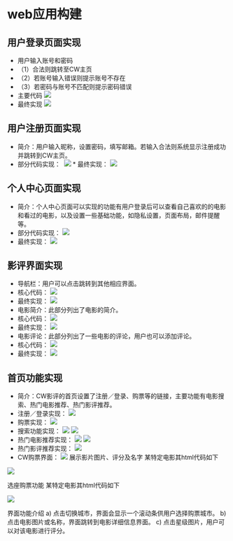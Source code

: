 # web应用构建
## 用户登录页面实现
* 用户输入账号和密码
* （1）合法则跳转至CW主页
* （2）若账号输入错误则提示账号不存在
* （3）若密码与账号不匹配则提示密码错误
* 主要代码
![](https://ooo.0o0.ooo/2017/06/19/5947dcaddcd6b.png)
* 最终实现
![](https://ooo.0o0.ooo/2017/06/19/5947dcd9977f5.jpg)
## 用户注册页面实现
* 简介：用户输入昵称，设置密码，填写邮箱。若输入合法则系统显示注册成功并跳转到CW主页。
* 部分代码实现：
 ![](https://ooo.0o0.ooo/2017/06/19/5947e1cf69abd.png)
* 最终实现：
![](https://ooo.0o0.ooo/2017/06/19/5947e1e17414c.png)
## 个人中心页面实现
* 简介：个人中心页面可以实现的功能有用户登录后可以查看自己喜欢的的电影和看过的电影，以及设置一些基础功能，如隐私设置，页面布局，邮件提醒等。
* 部分代码实现：
![](https://ooo.0o0.ooo/2017/06/20/59489828441be.png)
* 最终实现：
![](https://ooo.0o0.ooo/2017/06/20/5948984882065.png)
## 影评界面实现
* 导航栏：用户可以点击跳转到其他相应界面。
* 核心代码：
![](https://ooo.0o0.ooo/2017/06/20/5948ccb667066.png)
* 最终实现：
![](https://ooo.0o0.ooo/2017/06/20/5948ccdda5f32.png)
* 电影简介：此部分列出了电影的简介。
* 核心代码：
![](https://ooo.0o0.ooo/2017/06/20/5948cd61e67fc.png)
* 最终实现：
![](https://ooo.0o0.ooo/2017/06/20/5948cd75304ad.png)
* 电影评论：此部分列出了一些电影的评论，用户也可以添加评论。
* 核心代码：
![](https://ooo.0o0.ooo/2017/06/20/5948cdaaeb0b4.png)
* 最终实现：
![](https://ooo.0o0.ooo/2017/06/20/5948cdce6acd4.png)
## 首页功能实现
* 简介：CW影评的首页设置了注册／登录、购票等的链接，主要功能有电影搜索、热门电影推荐、热门影评推荐。
* 注册／登录实现：
![](https://ooo.0o0.ooo/2017/06/20/5949332bd95cc.png)
* 购票实现：
![](https://ooo.0o0.ooo/2017/06/20/5949337223e61.png)
* 搜索功能实现：
![](https://ooo.0o0.ooo/2017/06/20/594933b173fe6.png)
![](https://ooo.0o0.ooo/2017/06/20/594933e4d13c4.png)
* 热门电影推荐实现：
![](https://ooo.0o0.ooo/2017/06/20/5949342932ee2.png)
![](https://ooo.0o0.ooo/2017/06/20/59493453676bb.png)
* 热门影评推荐实现：
![](https://ooo.0o0.ooo/2017/06/20/594934887d601.png)
* CW购票界面：
![](https://ooo.0o0.ooo/2017/06/20/59494459e74d0.jpg)
展示影片图片、评分及名字
某特定电影其html代码如下

![](https://ooo.0o0.ooo/2017/06/20/59494505a745a.jpg)

选座购票功能
某特定电影其html代码如下

![](https://ooo.0o0.ooo/2017/06/20/59494539cf736.jpg)

界面功能介绍
a)	点击切换城市，界面会显示一个滚动条供用户选择购票城市。
b)	点击电影图片或名称，界面跳转到电影详细信息界面。
c)	点击星级图片，用户可以对该电影进行评分。
